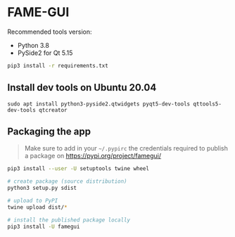 # FAME-GUI

Recommended tools version:
- Python 3.8
- PySide2 for Qt 5.15

```bash
pip3 install -r requirements.txt
```

## Install dev tools on Ubuntu 20.04

```
sudo apt install python3-pyside2.qtwidgets pyqt5-dev-tools qttools5-dev-tools qtcreator
```

## Packaging the app

> Make sure to add in your `~/.pypirc` the credentials required to publish a package on https://pypi.org/project/famegui/

```bash
pip3 install --user -U setuptools twine wheel

# create package (source distribution)
python3 setup.py sdist

# upload to PyPI
twine upload dist/*

# install the published package locally
pip3 install -U famegui
```
